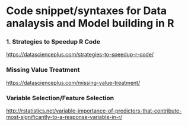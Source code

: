 # Code snippet/syntaxes for Data analaysis and Model building in R

### 1. Strategies to Speedup R Code

https://datascienceplus.com/strategies-to-speedup-r-code/

### Missing Value Treatment
https://datascienceplus.com/missing-value-treatment/

### Variable Selection/Feature Selection
http://rstatistics.net/variable-importance-of-predictors-that-contribute-most-significantly-to-a-response-variable-in-r/

